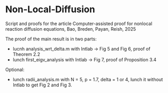 # Non-Local-Diffusion
Script and proofs for the article Computer-assisted proof for nonlocal reaction diffusion equations, Bao, Breden, Payan, Reish, 2025

The proof of the main result is in two parts:
- lucnh analysis_wrt_delta.m with Intlab -> Fig 5 and Fig 6, proof of Theorem 2.2
- lunch first_eigv_analysis with Intlab -> Fig 7, proof of Proposition 3.4
  
Optional:
- lunch radii_analysis.m with N = 5, p = 1.7, delta = 1 or 4, lunch it without Intlab to get Fig 2 and Fig 3.
